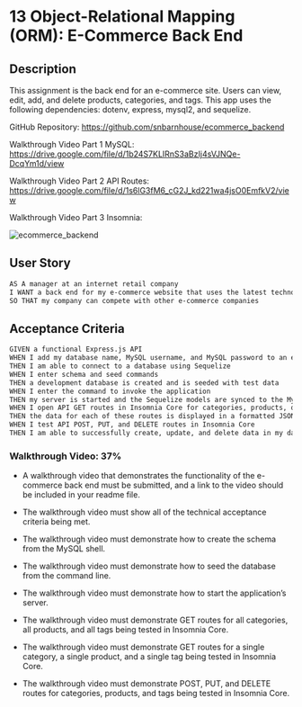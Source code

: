 # 13 Object-Relational Mapping (ORM): E-Commerce Back End

## Description

This assignment is the back end for an e-commerce site. Users can view, edit, add, and delete products, categories, and tags. This app uses the following dependencies: dotenv, express, mysql2, and sequelize.

GitHub Repository: https://github.com/snbarnhouse/ecommerce_backend 

Walkthrough Video Part 1 MySQL: https://drive.google.com/file/d/1b24S7KLIRnS3aBzIj4sVJNQe-DcqYm1d/view 

Walkthrough Video Part 2 API Routes: https://drive.google.com/file/d/1s6lG3fM6_cG2J_kd221wa4jsO0EmfkV2/view 

Walkthrough Video Part 3 Insomnia: 

![ecommerce_backend](https://user-images.githubusercontent.com/77131387/118829008-c3361b00-b88b-11eb-86c1-dd721e40e7ea.png)

## User Story

```md
AS A manager at an internet retail company
I WANT a back end for my e-commerce website that uses the latest technologies
SO THAT my company can compete with other e-commerce companies
```

## Acceptance Criteria

```md
GIVEN a functional Express.js API
WHEN I add my database name, MySQL username, and MySQL password to an environment variable file
THEN I am able to connect to a database using Sequelize
WHEN I enter schema and seed commands
THEN a development database is created and is seeded with test data
WHEN I enter the command to invoke the application
THEN my server is started and the Sequelize models are synced to the MySQL database
WHEN I open API GET routes in Insomnia Core for categories, products, or tags
THEN the data for each of these routes is displayed in a formatted JSON
WHEN I test API POST, PUT, and DELETE routes in Insomnia Core
THEN I am able to successfully create, update, and delete data in my database
```


### Walkthrough Video: 37%

* A walkthrough video that demonstrates the functionality of the e-commerce back end must be submitted, and a link to the video should be included in your readme file.

* The walkthrough video must show all of the technical acceptance criteria being met.

* The walkthrough video must demonstrate how to create the schema from the MySQL shell.

* The walkthrough video must demonstrate how to seed the database from the command line.

* The walkthrough video must demonstrate how to start the application’s server.

* The walkthrough video must demonstrate GET routes for all categories, all products, and all tags being tested in Insomnia Core.

* The walkthrough video must demonstrate GET routes for a single category, a single product, and a single tag being tested in Insomnia Core.

* The walkthrough video must demonstrate POST, PUT, and DELETE routes for categories, products, and tags being tested in Insomnia Core.